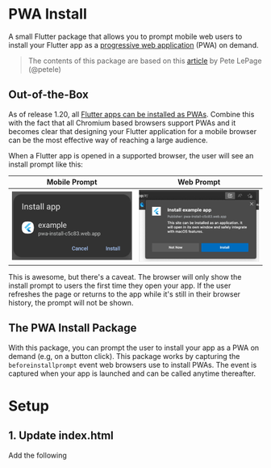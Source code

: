 [formatting]: https://docs.github.com/en/get-started/writing-on-github/getting-started-with-writing-and-formatting-on-github/basic-writing-and-formatting-syntax

# PWA Install
A small Flutter package that allows you to prompt mobile web users to install your Flutter app as a [progressive web application](https://en.wikipedia.org/wiki/Progressive_web_app#:~:text=As%20of%202021%2C%20PWA%20features,not%20by%20Firefox%20for%20desktop.) (PWA) on demand.
> The contents of this package are based on this [article](https://web.dev/customize-install/) by Pete LePage (@petele)  

## Out-of-the-Box
As of release 1.20, all [Flutter apps can be installed as PWAs](https://docs.flutter.dev/deployment/web#pwa-support). Combine this with the fact that all Chromium based browsers support PWAs and it becomes clear that designing your Flutter application for a mobile browser can be the most effective way of reaching a large audience.

When a Flutter app is opened in a supported browser, the user will see an install prompt like this:

Mobile Prompt | Web Prompt
:-------------------------:|:-------------------------:
![img.png](images/install_prompt_mobile.png) | ![img.png](images/install_prompt_web.png)

This is awesome, but there's a caveat. The browser will only show the install prompt to users the first time they open your app. If the user refreshes the page or returns to the app while it's still in their browser history, the prompt will not be shown.

## The PWA Install Package
With this package, you can prompt the user to install your app as a PWA on demand (e.g, on a button click). This package works by capturing the `beforeinstallprompt` event web browsers use to install PWAs. The event is captured when your app is launched and can be called anytime thereafter.

# Setup
## 1. Update index.html
Add the following <script> tag to the body of web/index.html:
```html
<!-- Capture PWA install prompt event -->
<script>
    let deferredPrompt;

    window.addEventListener('beforeinstallprompt', (e) => {
      deferredPrompt = e;
    });

    function promptInstall(){
       deferredPrompt.prompt();
    }

    // Listen for app install event
    window.addEventListener('appinstalled', () => {
      deferredPrompt = null;
      appInstalled();
    });

    // Track how PWA was launched (either from browser or as PWA)
    function getLaunchMode() {
      const isStandalone = window.matchMedia('(display-mode: standalone)').matches;
      if(deferredPrompt) hasPrompt();
      if (document.referrer.startsWith('android-app://')) {
        appLaunchedAsTWA();
      } else if (navigator.standalone || isStandalone) {
        appLaunchedAsPWA();
      } else {
        window.appLaunchedInBrowser();
      }
    }
</script>
```

## 2. Call PWAInstall().setup()
The following method can be called in main.dart before calling runApp(). PWAInstall() is instantiated as a singleton so you can use the class directly.
```dart
Future<void> main() async {

  // Add this
  PWAInstall().setup(installCallback: () {
    debugPrint('APP INSTALLED!');
  });

  runApp(MaterialApp(home: App()));
}
```

## 3. Check if the Install Prompt is enabled
Before calling the `promptInstall_()` method, you can check if the Install Prompt is available using `PWAInstall().installPromptEnabled()`. `installPromptEnabled()` will be true if the app was launched in a browser and the `beforeinstallprompt` event was captured. It doesn't make sense to prompt a PWA install if the app is already running as a PWA.

`promptInstall_()` won't do anything if `installPromptEnabled()` is false so you should check this flag before attempting to call the prompt.  

## 4. Call PWAInstall().promptInstall_()
Finally, call `PWAInstall().promptInstall_()` to show the install prompt.

# Prompt Config
## App Name
You can change the app name that's displayed in the prompt by updating the "name" field in web/manifest.json.
![img.png](images/install_prompt_app_name.png)

## App Logo
The logo displayed in the prompt also comes from the web/manifest.json file. Specifically, the logo is specified under the "icons" field. 

# Support
<a href="https://buymeacoffee.com/mullr" target="_blank"><img align="left" src="https://cdn.buymeacoffee.com/buttons/default-orange.png" alt="Buy Me A Coffee" height="41" width="174"></a>
<br>
<br>

<a href="https://keepmylightson.xyz/support/joemuller" target="_blank"><img align="left" src="https://cdn.jsdelivr.net/gh/jtmuller5/strike/socials/Keep My Lights On BWY.png" alt="Keep My Lights On" height="40" width="200"></a>
<br>
<br>

[:heart: Sponsor on GitHub](https://github.com/sponsors/jtmuller5) 
